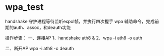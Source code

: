 # wpa_test


handshake 守护进程等待监听expol帧，并执行四次握手
wpa 辅助命令，完成前期的auth、assoc，和deauth功能

操作步骤：
 一、连接AP
	1、handshake ath8 &
	2、wpa -i ath8 -o auth
	
二、断开AP
    wpa -i ath8 -o deauth